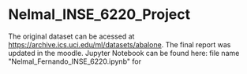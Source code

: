 # Nelmal_INSE_6220_Project
The original dataset can be acessed at https://archive.ics.uci.edu/ml/datasets/abalone.
The final report was updated in the moodle. Jupyter Notebook can be found here: file name "Nelmal_Fernando_INSE_6220.ipynb" for 
